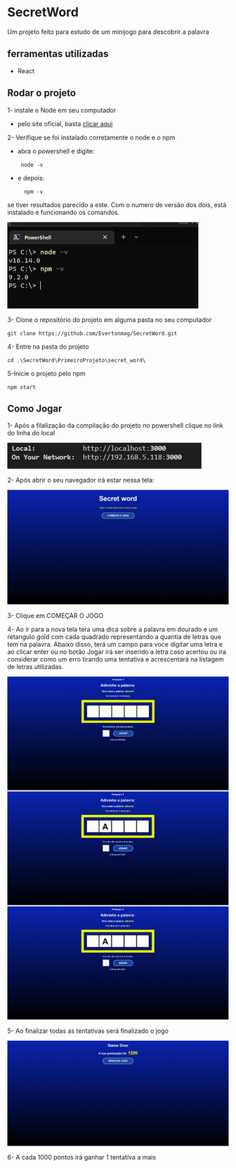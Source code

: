 # SecretWord

Um projeto feito para estudo de um minijogo para descobrir a palavra

## ferramentas utilizadas
* React

## Rodar o projeto

1- instale o Node em seu computador

* pelo site oficial, basta [clicar aqui](https://nodejs.org/en/)

2- Verifique se foi instalado corretamente o node e o npm

* abra o powershell e digite:
  
  ```shell
   node -v
   ```

* e depois:

  ```shell
    npm -v
  ```

se tiver resultados parecido a este. Com o numero de versão dos dois, está instalado e funcionando os comandos.

![Verificando se o node e npm está instalado corretamente](images/verificando_node_e_npm.png)

3- Clone o repositório do projeto em alguma pasta no seu computador

```shell
git clone https://github.com/Evertonmag/SecretWord.git
```

4- Entre na pasta do projeto

```shell
cd .\SecretWord\PrimeiroProjeto\secret_word\
```

5-Inicie o projeto pelo npm

```shell
npm start
```

## Como Jogar

1- Após a filalização da compilação do projeto no powershell clique no link do linha do local

![Abrir projeto localmente](images/AbrirProjeto.png)

2- Após abrir o seu navegador irá estar nessa tela:

![Tela inicial](images/StartGame.png)

3- Clique em COMEÇAR O JOGO

4- Ao ir para a nova tela tera uma dica sobre a palavra em dourado e um retangulo gold com cada quadrado representando a quantia de letras que tem na palavra. Abaixo disso, terá um campo para voce digitar uma letra e ao clicar enter ou no botão Jogar irá ser inserido a letra caso acertou ou ira considerar como um erro tirando uma tentativa e acrescentará na listagem de letras utilizadas.

![Tela de jogo sem alteração](images/Game1.png)
![Tela de jogo com uma letra certa](images/Game2.png)
![Tela de jogo com uma letra errada](images/Game3.png)

5- Ao finalizar todas as tentativas será finalizado o jogo

![Tela de fim de jogo](images/GameOver.png)

6- A cada 1000 pontos irá ganhar 1 tentativa a mais

<!-- 7- Ao chegar em 10000 pontos irá ganhar o jogo -->
